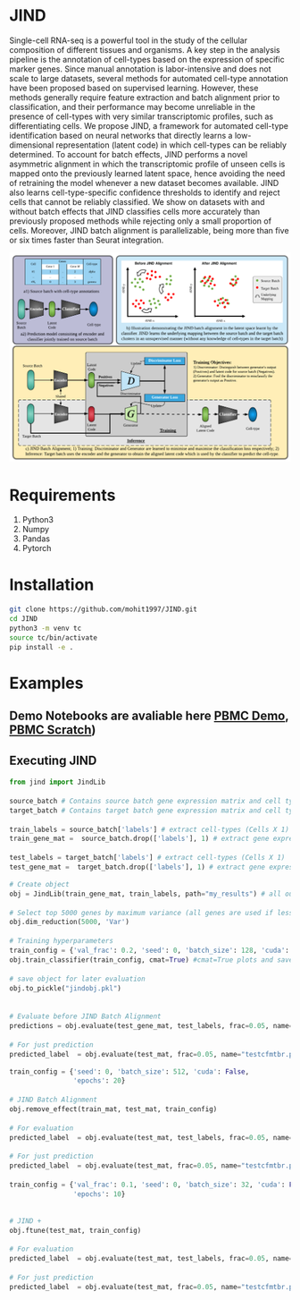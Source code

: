 # JIND

 Single-cell RNA-seq is a powerful tool in the study of the cellular composition of different tissues and organisms. A key step in the analysis pipeline is the annotation of cell-types based on the expression of specific marker genes. Since manual annotation is labor-intensive and does not scale to large datasets, several methods for automated cell-type annotation have been proposed based on supervised learning. However, these methods generally require feature extraction and batch alignment prior to classification, and their performance may become unreliable in the presence of cell-types with very similar transcriptomic profiles, such as differentiating cells. We propose JIND, a framework for automated cell-type identification based on neural networks that directly learns a low-dimensional representation (latent code) in which cell-types can be reliably determined. To account for batch effects, JIND performs a novel asymmetric alignment in which the transcriptomic profile of unseen cells is mapped onto the previously learned latent space, hence avoiding the need of retraining the model whenever a new dataset becomes available. JIND also learns cell-type-specific confidence thresholds to identify and reject cells that cannot be reliably classified. We show on datasets with and without batch effects that JIND classifies cells more accurately than previously proposed methods while rejecting only a small proportion of cells. Moreover, JIND batch alignment is parallelizable, being more than five or six times faster than Seurat integration.

<img src="/figs/JINDOverviewIllustration-1.png" width="900px"/>
<!-- ![alt text](/figs/JINDOverviewIllustration.png?raw=true) -->


# Requirements
1. Python3
2. Numpy
3. Pandas
4. Pytorch

# Installation

```bash
git clone https://github.com/mohit1997/JIND.git
cd JIND
python3 -m venv tc
source tc/bin/activate
pip install -e .
```

# Examples

## Demo Notebooks are avaliable here [PBMC Demo](/notebooks/PBMC-demo.ipynb), [PBMC Scratch](/notebooks/Process-data.ipynb))

## Executing JIND
```python
from jind import JindLib

source_batch # Contains source batch gene expression matrix and cell types
target_batch # Contains target batch gene expression matrix and cell types

train_labels = source_batch['labels'] # extract cell-types (Cells X 1)
train_gene_mat =  source_batch.drop(['labels'], 1) # extract gene expression matrix (Cells X Genes)

test_labels = target_batch['labels'] # extract cell-types (Cells X 1)
test_gene_mat =  target_batch.drop(['labels'], 1) # extract gene expression matrix (Cells X Genes)
```

```python
# Create object
obj = JindLib(train_gene_mat, train_labels, path="my_results") # all outputs would be saved in "my_results" directory

# Select top 5000 genes by maximum variance (all genes are used if less than 5000 are avialable)
obj.dim_reduction(5000, 'Var')

# Training hyperparameters
train_config = {'val_frac': 0.2, 'seed': 0, 'batch_size': 128, 'cuda': False, 'epochs': 10}
obj.train_classifier(train_config, cmat=True) #cmat=True plots and saves the validation confusion matrix

# save object for later evaluation
obj.to_pickle("jindobj.pkl")


# Evaluate before JIND Batch Alignment
predictions = obj.evaluate(test_gene_mat, test_labels, frac=0.05, name="testcfmt.pdf", test=False) # frac is the outlier fraction filtering underconfident predictions

# For just prediction
predicted_label  = obj.evaluate(test_mat, frac=0.05, name="testcfmtbr.pdf", test=False)
```

```python
train_config = {'seed': 0, 'batch_size': 512, 'cuda': False,
				'epochs': 20}

# JIND Batch Alignment
obj.remove_effect(train_mat, test_mat, train_config)

# For evaluation
predicted_label  = obj.evaluate(test_mat, test_labels, frac=0.05, name="testcfmtbr.pdf", test=True)

# For just prediction
predicted_label  = obj.evaluate(test_mat, frac=0.05, name="testcfmtbr.pdf", test=True)

train_config = {'val_frac': 0.1, 'seed': 0, 'batch_size': 32, 'cuda': False,
				'epochs': 10}
```

```python

# JIND +
obj.ftune(test_mat, train_config)

# For evaluation
predicted_label  = obj.evaluate(test_mat, test_labels, frac=0.05, name="testcfmtbr.pdf", test=True)

# For just prediction
predicted_label  = obj.evaluate(test_mat, frac=0.05, name="testcfmtbr.pdf", test=True)
```
